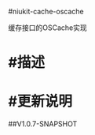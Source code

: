 
#niukit-cache-oscache

缓存接口的OSCache实现

#描述
======================================================================

#更新说明
======================================================================

##V1.0.7-SNAPSHOT





